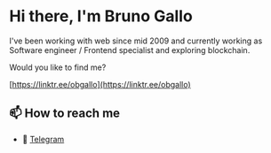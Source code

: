 # Hi there, I'm Bruno Gallo
I've been working with web since mid 2009 and currently working as Software engineer / Frontend specialist and exploring blockchain.

Would you like to find me?

[https://linktr.ee/obgallo](https://linktr.ee/obgallo)


## 📫 How to reach me

* 💬 [Telegram](https://t.me/obgallo)
